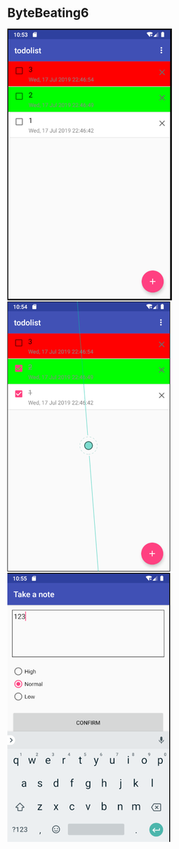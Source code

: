 # ByteBeating6
![image](https://github.com/ChengHaoShi/ByteBeating6/blob/master/20190718105421.png)
![image](https://github.com/ChengHaoShi/ByteBeating6/blob/master/20190718105453.png)
![image](https://github.com/ChengHaoShi/ByteBeating6/blob/master/20190718105600.png)
